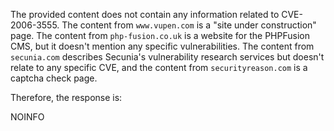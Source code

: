 The provided content does not contain any information related to CVE-2006-3555. The content from `www.vupen.com` is a "site under construction" page. The content from `php-fusion.co.uk` is a website for the PHPFusion CMS, but it doesn't mention any specific vulnerabilities. The content from `secunia.com` describes Secunia's vulnerability research services but doesn't relate to any specific CVE, and the content from `securityreason.com` is a captcha check page.

Therefore, the response is:

NOINFO